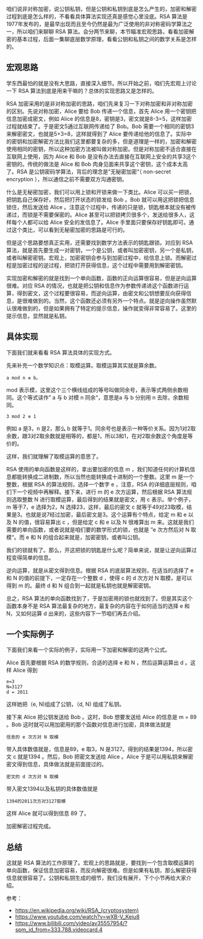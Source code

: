 咱们说非对称加密，说公钥私钥，但是公钥和私钥到底是怎么产生的，加密和解密过程到底是怎么样的，不看看具体算法实现还真是感觉心里没底。RSA 算法是1977年发布的，是最早出现而且至今仍然是最为广泛使用的非对称密码学算法之一，所以咱们来聊聊 RSA 算法。会分两节来聊，本节瞄准宏观思路，看看加密解密的基本过程，后面一集聊底层数学原理，看看公钥和私钥之间的数学关系是怎样的。

## 宏观思路

学东西最怕的就是没有大思路，直接深入细节。所以开始之前，咱们先宏观上讨论一下 RSA 算法到底是用来干嘛的？总体的实现思路又是怎样的。

RSA 加密采用的是非对称加密的思路，咱们先来复习一下对称加密和非对称加密的区别。先说对称加密，Alice 要给 Bob 传递一个信息，首先 Alice 用一个密钥把信息加密成密文，例如 Alice 的信息是8，密钥是3，密文就是8-3=5，这样加密过程就结束了。于是密文5通过互联网传递给了 Bob。Bob 需要一个相同的密钥3来解密密文，也就是5+3=8，这样就得到了 Alice 要传递给他的信息了。实际中的密钥和加密解密方法比我们这里都要复杂的多，但是道理是一样的，加密和解密使用相同的密钥，所以这种加密方法被叫做对称加密。但是对称加密不适合直接在互联网上使用，因为 Alice 和 Bob 是没有办法去直接在互联网上安全的共享3这个密钥的。传统的做法是 Alice 和 Bob 肉身见面来共享这个密钥，这个成本太高了。RSA 是公钥密码学算法，背后的理念是”无秘密加密“（ non-secret encryption ），所以通信之前不需要双方沟通密钥。

什么是无秘密加密，我们可以用上锁和开锁来做一下类比。Alice 可以买一把锁，把钥匙自己保存好，然后把打开状态的锁发给 Bob 。Bob 就可以用这把锁把信息锁住，然后发送给 Alice 。注意这个过程中，传递的只是锁，钥匙根本就没有被传递过，而锁是不需要保密的。Alice 甚至可以把锁拷贝很多个，发送给很多人，这样每个人都可以给 Alice 安全的发信息了。Alice 手里面只要保存好钥匙即可。通过这个类比，可以看到无秘密加密的思路是可行的。

但是这个思路要想真正实用，还需要找到数学方法表示的钥匙跟锁。对应到 RSA 算法，就是首先要生成一对密钥，一个是公钥，或者叫加密密钥，另一个是私钥，或者叫解密密钥。宏观上，加密密钥会参与到加密过程中，给信息上锁。而解密过程是加密过程的逆过程，把锁打开获得信息，这个过程中需要用到解密密钥。

实现加密和解密的就是找到一个单向函数，函数的正向运算很容易，但是逆向运算很难。对应 RSA 的情况，也就是把公钥和信息作为参数传递进这个函数进行运算，得到密文，这个过程要很容易，而逆向运算，由密文和公钥想要反向获得信息，是很难做到的。当然，这个函数还必须有另外一个特点。就是逆向操作虽然默认很难做到的，但是如果拥有了特定的提示信息，操作就变得非常容易了。这里的提示信息，显然就是私钥。

## 具体实现

下面我们就来看看 RSA 算法具体的实现方式。

先来补充一个数学知识点：取模运算。取模运算其实就是算余数。

```
a mod n ≡ b。
```

mod 表示模，这里这个三个横线组成的等号叫做同余号，表示等式两侧余数相同。这个等式读作” a 与 b 对模 n 同余“，意思是a 与 b 分别用 n 去除，余数相同。

```
3 mod 2 ≡ 1
```

例如 a 是3，n 是2，那么 b 就等于1。同余号也是表示一种等价关系。因为1对2取余数，跟3对2取余数就是相等的，都是1，所以3和1，在对2取余数这个角度是等价的。

这样，我们就理解了取模运算的意思了。

RSA 使用的单向函数是这样的，拿出要加密的信息 m ，我们知道任何的计算机信息都能转换成二进制数，所以当然也能转换成十进制的一个整数。这里 m 是一个整数，根据 RSA 的算法规则，选择一个数字 e ，注意，RSA 的详细底层规则，咱们下一个视频中再解释。接下来，进行 m 的 e 次方运算，然后根据 RSA 算法规则选取整数 N 进行取模运算，最后得到的结果就是密文，用 c 表示。举个例子，m 等于7，e 选择为2，N 选择23，这样，最后的密文 c 就等于49对23取模，结果是3。也就是说7经过加密，最后密文是3。这个运算有个特点，给定 m 和 e 以及 N 的值，很容易算出 c ，但是给定 c 和 e 以及 N 很难算出 m 来。这就是我们需要的单向函数，或者说就是咱们要的数学形式的锁，也就是 ”e 次方然后对 N 取模“。而 e 和 N 的组合起来就是，加密密钥，或者叫公钥。

我们的锁就有了。那么，开这把锁的钥匙是什么呢？简单来说，就是让逆向运算过程变得简单的信息。

逆向运算，就是从密文得到信息。根据 RSA 的底层算法规则，在适当的选择了 e 和 N 的值的前提下，一定存在一个整数 d ，使得 c 的 d 次方对 N 取模，是可以得到 m 的。最终 d 和 N 组合到一起就是私钥也就是解密密钥。

总之，RSA 算法的单向函数找到了，于是加密用的锁也就找到了。但是其实这个函数本身不是 RSA 算法最复杂的地方，最复杂的内容在于如何适当的选择 e 和 N，又如何运算 d 出来的，这些内容下一节咱们再去介绍。

## 一个实际例子

下面我们来看一个实际的例子，实际用一下加密和解密的这两个公式。

Alice 首先要根据 RSA 的数学规则，合适的选择 e 和 N ，然后运算运算出 d 。这样 Alice 得到

```
e=3
N=3127
d = 2011
```

这样她把（e, N)组成了公钥，（d, N) 组成了私钥。

接下来 Alice 把公钥发送给 Bob 。这时，Bob 想要发送给 Alice 的信息是 m = 89 。Bob 这时就可以用加密用的那个函数对信息进行加密，具体做法就是

```
信息的 e 次方对 N 取模
```

带入具体数值就是，信息是89，e 取3，N 是3127。得到的结果是1394，所以密文 c 就是1394 。然后，Bob 把密文发送给 Alice 。Alice 于是可以用私钥来解密密文得到信息，具体做法就是前面提过的。

```
密文的 d 次方对 N 取模
```

带入密文1394以及私钥的具体数值就是

```
1394的2011次方对3127取模
```

这样 Alice 就可以得到信息 89 了。

加密解密过程完成。

## 总结

这就是 RSA 算法的工作原理了。宏观上的思路就是，要找到一个包含取模运算的单向函数，保证信息加密容易，而反向解密很难。但是如果有私钥，那么解密获得信息就很容易了。公钥和私钥生成的细节，我们没有展开，下个小节再给大家介绍。

参考：

- https://en.wikipedia.org/wiki/RSA_(cryptosystem)
- https://www.youtube.com/watch?v=wXB-V_Keiu8
- https://www.bilibili.com/video/av35557954/?spm_id_from=333.788.videocard.4
